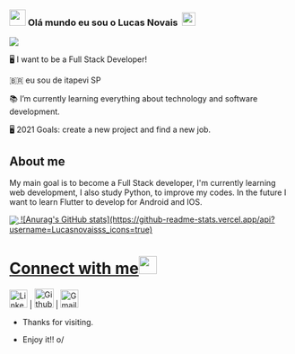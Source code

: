 ### <img src="https://github.com/TheDudeThatCode/TheDudeThatCode/blob/master/Assets/Hi.gif" width="29px"> **Olá mundo eu sou o Lucas Novais** &nbsp;<img src="https://github.com/TheDudeThatCode/TheDudeThatCode/blob/master/Assets/Earth.gif" width="24px">

<img src= "https://github.com/TheDudeThatCode/TheDudeThatCode/blob/master/Assets/dino.gif" >
 


🖥️ I want to be a Full Stack Developer!

🇧🇷 eu sou de itapevi SP

📚 I’m currently learning everything about technology and software development.

🖥️ 2021 Goals: create a new project and find a new job.

 
## About me

My main goal is to become a Full Stack developer, I'm currently learning web development, I also study Python, to improve my codes.
In the future I want to learn Flutter to develop for Android and IOS.

<a href="https://github.com/Lucasnovaisss">
  <img align="center" src="https://github-readme-stats.vercel.app/api/top-langs/?username=Lucasnovaisss" />
</a>
<a href="https://github.com/Lucasnovaisss">
 ![Anurag's GitHub stats](https://github-readme-stats.vercel.app/api?username=Lucasnovaisss_icons=true)

# Connect with me<img src="https://github.com/TheDudeThatCode/TheDudeThatCode/blob/master/Assets/Handshake.gif" height="32px">


[<img src="https://github.com/TheDudeThatCode/TheDudeThatCode/blob/master/Assets/Linkedin.svg" alt="Linkedin Logo" width="32">](https://www.linkedin.com/in/carlos-amorim-9a9a8aa2) | [<img src="https://cdn.svgporn.com/logos/github-icon.svg" alt="Github logo" width="34">](https://github.com/CarlosAmorim94) | [<img src="https://github.com/TheDudeThatCode/TheDudeThatCode/blob/master/Assets/Gmail.svg" alt="Gmail logo" height="32">](mailto:carlos.av.amorim@gmail.com)


- Thanks for visiting.

- Enjoy it!! o/
